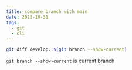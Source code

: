```yaml
---
title: compare branch with main
date: 2025-10-31
tags:
  - git
  - cli
---
```


```bash
git diff develop..$(git branch --show-current)
```

`git branch --show-current` is current branch
